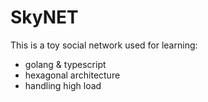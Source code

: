 # SkyNET

This is a toy social network used for learning:
* golang & typescript
* hexagonal architecture
* handling high load
